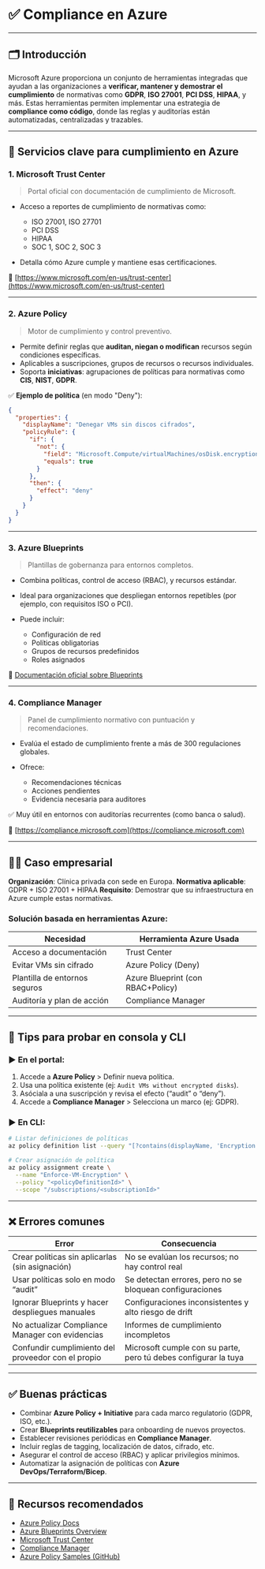 # ✅ Compliance en Azure

---

## 🗂️ Introducción

Microsoft Azure proporciona un conjunto de herramientas integradas que ayudan a las organizaciones a **verificar, mantener y demostrar el cumplimiento** de normativas como **GDPR**, **ISO 27001**, **PCI DSS**, **HIPAA**, y más. Estas herramientas permiten implementar una estrategia de **compliance como código**, donde las reglas y auditorías están automatizadas, centralizadas y trazables.

---

## 🧰 Servicios clave para cumplimiento en Azure

### 1. **Microsoft Trust Center**

> Portal oficial con documentación de cumplimiento de Microsoft.

* Acceso a reportes de cumplimiento de normativas como:

  * ISO 27001, ISO 27701
  * PCI DSS
  * HIPAA
  * SOC 1, SOC 2, SOC 3
* Detalla cómo Azure cumple y mantiene esas certificaciones.

📎 [https://www.microsoft.com/en-us/trust-center](https://www.microsoft.com/en-us/trust-center)

---

### 2. **Azure Policy**

> Motor de cumplimiento y control preventivo.

* Permite definir reglas que **auditan, niegan o modifican** recursos según condiciones específicas.
* Aplicables a suscripciones, grupos de recursos o recursos individuales.
* Soporta **iniciativas**: agrupaciones de políticas para normativas como **CIS**, **NIST**, **GDPR**.

✅ **Ejemplo de política** (en modo "Deny"):

```json
{
  "properties": {
    "displayName": "Denegar VMs sin discos cifrados",
    "policyRule": {
      "if": {
        "not": {
          "field": "Microsoft.Compute/virtualMachines/osDisk.encryptionSettings.enabled",
          "equals": true
        }
      },
      "then": {
        "effect": "deny"
      }
    }
  }
}
```

---

### 3. **Azure Blueprints**

> Plantillas de gobernanza para entornos completos.

* Combina políticas, control de acceso (RBAC), y recursos estándar.
* Ideal para organizaciones que despliegan entornos repetibles (por ejemplo, con requisitos ISO o PCI).
* Puede incluir:

  * Configuración de red
  * Políticas obligatorias
  * Grupos de recursos predefinidos
  * Roles asignados

📎 [Documentación oficial sobre Blueprints](https://learn.microsoft.com/en-us/azure/governance/blueprints/overview)

---

### 4. **Compliance Manager**

> Panel de cumplimiento normativo con puntuación y recomendaciones.

* Evalúa el estado de cumplimiento frente a más de 300 regulaciones globales.
* Ofrece:

  * Recomendaciones técnicas
  * Acciones pendientes
  * Evidencia necesaria para auditores

✅ Muy útil en entornos con auditorías recurrentes (como banca o salud).

📎 [https://compliance.microsoft.com](https://compliance.microsoft.com)

---

## 🧑‍💼 Caso empresarial

**Organización**: Clínica privada con sede en Europa.
**Normativa aplicable**: GDPR + ISO 27001 + HIPAA
**Requisito**: Demostrar que su infraestructura en Azure cumple estas normativas.

### Solución basada en herramientas Azure:

| Necesidad                     | Herramienta Azure Usada           |
| ----------------------------- | --------------------------------- |
| Acceso a documentación        | Trust Center                      |
| Evitar VMs sin cifrado        | Azure Policy (Deny)               |
| Plantilla de entornos seguros | Azure Blueprint (con RBAC+Policy) |
| Auditoría y plan de acción    | Compliance Manager                |

---

## 🧪 Tips para probar en consola y CLI

### ▶️ En el portal:

1. Accede a **Azure Policy** > Definir nueva política.
2. Usa una política existente (ej: `Audit VMs without encrypted disks`).
3. Asóciala a una suscripción y revisa el efecto (“audit” o “deny”).
4. Accede a **Compliance Manager** > Selecciona un marco (ej: GDPR).

### ▶️ En CLI:

```bash
# Listar definiciones de políticas
az policy definition list --query "[?contains(displayName, 'Encryption')]" -o table

# Crear asignación de política
az policy assignment create \
  --name "Enforce-VM-Encryption" \
  --policy "<policyDefinitionId>" \
  --scope "/subscriptions/<subscriptionId>"
```

---

## ❌ Errores comunes

| Error                                              | Consecuencia                                                    |
| -------------------------------------------------- | --------------------------------------------------------------- |
| Crear políticas sin aplicarlas (sin asignación)    | No se evalúan los recursos; no hay control real                 |
| Usar políticas solo en modo “audit”                | Se detectan errores, pero no se bloquean configuraciones        |
| Ignorar Blueprints y hacer despliegues manuales    | Configuraciones inconsistentes y alto riesgo de drift           |
| No actualizar Compliance Manager con evidencias    | Informes de cumplimiento incompletos                            |
| Confundir cumplimiento del proveedor con el propio | Microsoft cumple con su parte, pero tú debes configurar la tuya |

---

## ✅ Buenas prácticas

* Combinar **Azure Policy + Initiative** para cada marco regulatorio (GDPR, ISO, etc.).
* Crear **Blueprints reutilizables** para onboarding de nuevos proyectos.
* Establecer revisiones periódicas en **Compliance Manager**.
* Incluir reglas de tagging, localización de datos, cifrado, etc.
* Asegurar el control de acceso (RBAC) y aplicar privilegios mínimos.
* Automatizar la asignación de políticas con **Azure DevOps/Terraform/Bicep**.

---

## 🔗 Recursos recomendados

* [Azure Policy Docs](https://learn.microsoft.com/en-us/azure/governance/policy/overview)
* [Azure Blueprints Overview](https://learn.microsoft.com/en-us/azure/governance/blueprints/overview)
* [Microsoft Trust Center](https://www.microsoft.com/en-us/trust-center)
* [Compliance Manager](https://compliance.microsoft.com)
* [Azure Policy Samples (GitHub)](https://github.com/Azure/azure-policy)